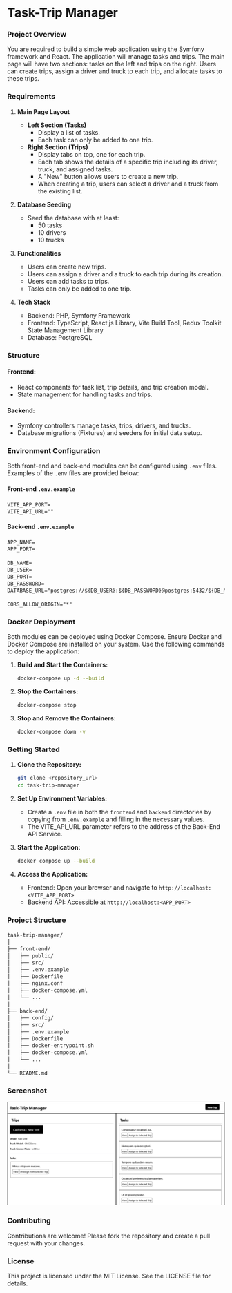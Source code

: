 # Task-Trip Manager

### Project Overview
You are required to build a simple web application using the Symfony framework and React. The application will manage tasks and trips. The main page will have two sections: tasks on the left and trips on the right. Users can create trips, assign a driver and truck to each trip, and allocate tasks to these trips.

### Requirements
1. **Main Page Layout**
   - **Left Section (Tasks)**
     - Display a list of tasks.
     - Each task can only be added to one trip.
   - **Right Section (Trips)**
     - Display tabs on top, one for each trip.
     - Each tab shows the details of a specific trip including its driver, truck, and assigned tasks.
     - A "New" button allows users to create a new trip.
     - When creating a trip, users can select a driver and a truck from the existing list.

2. **Database Seeding**
   - Seed the database with at least:
     - 50 tasks
     - 10 drivers
     - 10 trucks

3. **Functionalities**
   - Users can create new trips.
   - Users can assign a driver and a truck to each trip during its creation.
   - Users can add tasks to trips.
   - Tasks can only be added to one trip.

4. **Tech Stack**
   - Backend: PHP, Symfony Framework
   - Frontend: TypeScript, React.js Library, Vite Build Tool, Redux Toolkit State Management Library
   - Database: PostgreSQL

### Structure
#### Frontend:
- React components for task list, trip details, and trip creation modal.
- State management for handling tasks and trips.

#### Backend:
- Symfony controllers manage tasks, trips, drivers, and trucks.
- Database migrations (Fixtures) and seeders for initial data setup.

### Environment Configuration
Both front-end and back-end modules can be configured using `.env` files. Examples of the `.env` files are provided below:

#### Front-end `.env.example`
```text
VITE_APP_PORT=
VITE_API_URL=""
```

#### Back-end `.env.example`
```text
APP_NAME=
APP_PORT=

DB_NAME=
DB_USER=
DB_PORT=
DB_PASSWORD=
DATABASE_URL="postgres://${DB_USER}:${DB_PASSWORD}@postgres:5432/${DB_NAME}"

CORS_ALLOW_ORIGIN="*"
```

### Docker Deployment
Both modules can be deployed using Docker Compose. Ensure Docker and Docker Compose are installed on your system. Use the following commands to deploy the application:

1. **Build and Start the Containers:**
   ```sh
   docker-compose up -d --build
   ```

2. **Stop the Containers:**
   ```sh
   docker-compose stop
   ```

3. **Stop and Remove the Containers:**
   ```sh
   docker-compose down -v
   ```

### Getting Started
1. **Clone the Repository:**
   ```sh
   git clone <repository_url>
   cd task-trip-manager
   ```

2. **Set Up Environment Variables:**
   - Create a `.env` file in both the `frontend` and `backend` directories by copying from `.env.example` and filling in the necessary values.
   - The VITE_API_URL parameter refers to the address of the Back-End API Service.


3. **Start the Application:**
   ```sh
   docker compose up --build
   ```

4. **Access the Application:**
   - Frontend: Open your browser and navigate to `http://localhost:<VITE_APP_PORT>`
   - Backend API: Accessible at `http://localhost:<APP_PORT>`

### Project Structure
```
task-trip-manager/
│
├── front-end/
│   ├── public/
│   ├── src/
│   ├── .env.example
│   ├── Dockerfile
│   ├── nginx.conf
│   ├── docker-compose.yml
│   └── ...
│
├── back-end/
│   ├── config/
│   ├── src/
│   ├── .env.example
│   ├── Dockerfile
│   ├── docker-entrypoint.sh
│   ├── docker-compose.yml
│   └── ...
│
└── README.md
```

### Screenshot
![Visual Layout (Mockup)](./assets/images/screenshot.png)

### Contributing
Contributions are welcome! Please fork the repository and create a pull request with your changes.

### License
This project is licensed under the MIT License. See the LICENSE file for details.
